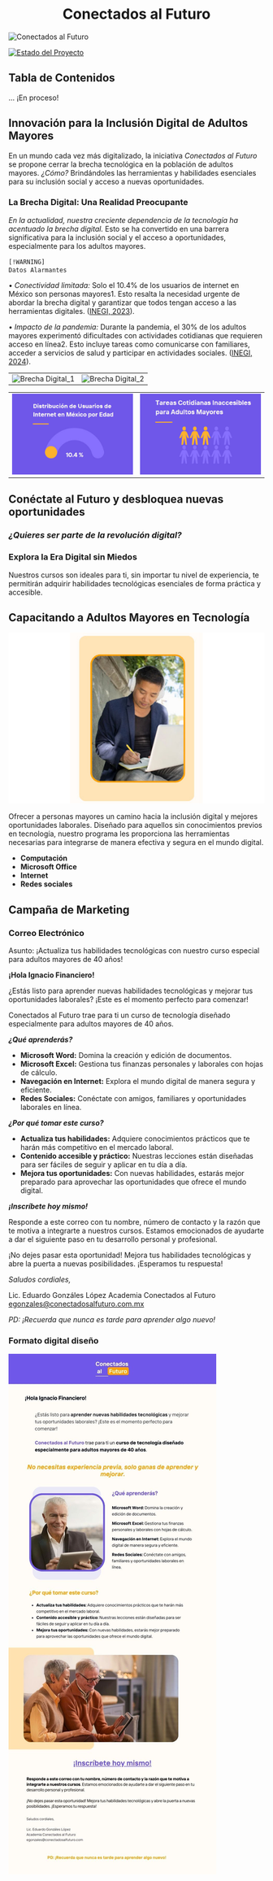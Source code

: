 <h1 align="center"> Conectados al Futuro </h1
                                           
![Conectados al Futuro](https://github.com/user-attachments/assets/e9124cf1-933b-4630-aa78-14c36165b81e)

[![Estado del Proyecto](https://img.shields.io/badge/STATUS-EN%20DESARROLLO-green)](https://shields.io/)

## Tabla de Contenidos

... ¡En proceso!

## Innovación para la Inclusión Digital de Adultos Mayores

En un mundo cada vez más digitalizado, la iniciativa *Conectados al Futuro* se propone cerrar la brecha tecnológica en la población de adultos mayores. *¿Cómo?* Brindándoles las herramientas y habilidades esenciales para su inclusión social y acceso a nuevas oportunidades.

### La Brecha Digital: Una Realidad Preocupante

*En la actualidad, nuestra creciente dependencia de la tecnología ha acentuado la brecha digital.* Esto se ha convertido en una barrera significativa para la inclusión social y el acceso a oportunidades, especialmente para los adultos mayores.

	⁠[!WARNING]
	⁠Datos Alarmantes

•⁠  ⁠*Conectividad limitada:* Solo el 10.4% de los usuarios de internet en México son personas mayores1. Esto resalta la necesidad urgente de abordar la brecha digital y garantizar que todos tengan acceso a las herramientas digitales. ([INEGI, 2023](https://www.inegi.org.mx/contenidos/saladeprensa/boletines/2024/ENDUTIH/ENDUTIH_23.pdf)).

•⁠  ⁠*Impacto de la pandemia:* Durante la pandemia, el 30% de los adultos mayores experimentó dificultades con actividades cotidianas que requieren acceso en línea2. Esto incluye tareas como comunicarse con familiares, acceder a servicios de salud y participar en actividades sociales. ([INEGI, 2024](https://www.inegi.org.mx/contenidos/saladeprensa/boletines/2024/ENDUTIH/ENDUTIH_23.pdf)).

<div style="text-align: center;">
  <table>
    <tr>
      <td><img src="https://github.com/user-attachments/assets/440b54f7-26fa-4ddc-9e0d-4a540677cc2b" alt="Brecha Digital_1"></td>
      <td><img src="https://github.com/user-attachments/assets/a937c31e-4d7e-4f44-b186-4b08e08a6014" alt="Brecha Digital_2"></td>
    </tr>
  </table>
</div><div style="text-align: center;">
  <table>
    <tr>
      <td><img src="https://github.com/alextostado/bedu_ai/blob/main/images/estadisticas_image.jpg" alt="Distribucion de usuarios"></td>
      <td><img src="https://github.com/alextostado/bedu_ai/blob/main/images/distribucion_usuarios_image.jpg" alt="estadisticas"></td>
    </tr>
  </table>
</div>

## Conéctate al Futuro y desbloquea nuevas oportunidades

### *¿Quieres ser parte de la revolución digital?*

### Explora la Era Digital sin Miedos

Nuestros cursos son ideales para ti, sin importar tu nivel de experiencia, te permitirán adquirir habilidades tecnológicas esenciales de forma práctica y accesible.

## Capacitando a Adultos Mayores en Tecnología

![Capacitacion](https://github.com/alextostado/bedu_ai/blob/main/images/capacitando_image.jpg)

Ofrecer a personas mayores un camino hacia la inclusión digital y mejores oportunidades laborales. Diseñado para aquellos sin conocimientos previos en tecnología, nuestro programa les proporciona las herramientas necesarias para integrarse de manera efectiva y segura en el mundo digital.

- **Computación**
- **Microsoft Office**
- **Internet**
- **Redes sociales**

## Campaña de Marketing

### Correo Electrónico

Asunto: ¡Actualiza tus habilidades tecnológicas con nuestro curso especial para adultos mayores de 40 años!

**¡Hola Ignacio Financiero!**

¿Estás listo para aprender nuevas habilidades tecnológicas y mejorar tus oportunidades laborales? 
¡Este es el momento perfecto para comenzar!

Conectados al Futuro trae para ti un curso de tecnología diseñado especialmente para adultos mayores de 40 años. 

***¿Qué aprenderás?***
- **Microsoft Word:** Domina la creación y edición de documentos. 
- **Microsoft Excel:** Gestiona tus finanzas personales y laborales con hojas de cálculo.
- **Navegación en Internet:** Explora el mundo digital de manera segura y eficiente.
- **Redes Sociales:** Conéctate con amigos, familiares y oportunidades laborales en línea.

***¿Por qué tomar este curso?***
- **Actualiza tus habilidades:** Adquiere conocimientos prácticos que te harán más competitivo en el mercado laboral.
- **Contenido accesible y práctico:** Nuestras lecciones están diseñadas para ser fáciles de seguir y aplicar en tu día a día.
- **Mejora tus oportunidades:** Con nuevas habilidades, estarás mejor preparado para aprovechar las oportunidades que ofrece el mundo digital.

***¡Inscríbete hoy mismo!***

Responde a este correo con tu nombre, número de contacto y la razón que te motiva a integrarte a nuestros cursos. Estamos emocionados de ayudarte a dar el siguiente paso en tu desarrollo personal y profesional.

¡No dejes pasar esta oportunidad! Mejora tus habilidades tecnológicas y abre la puerta a nuevas posibilidades. ¡Esperamos tu respuesta!

*Saludos cordiales,*

Lic. Eduardo Gonzáles López
Academia Conectados al Futuro
egonzales@conectadosalfuturo.com.mx

*PD: ¡Recuerda que nunca es tarde para aprender algo nuevo!*



### Formato digital diseño

![email](https://github.com/alextostado/bedu_ai/blob/main/images/Ignacio%20Financiero.jpg)



